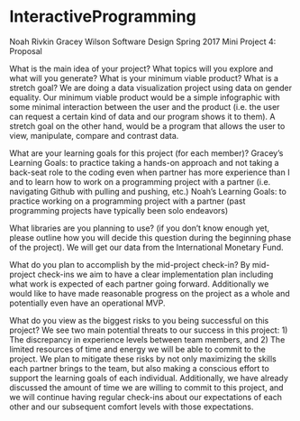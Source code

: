 # InteractiveProgramming

Noah Rivkin
Gracey Wilson
Software Design Spring 2017
Mini Project 4: Proposal

What is the main idea of your project? What topics will you explore and what will you generate? What is your minimum viable product? What is a stretch goal?
  We are doing a data visualization project using data on gender equality. Our minimum viable product would be a simple infographic with some minimal interaction between the user and the product (i.e. the user can request a certain kind of data and our program shows it to them). A stretch goal on the other hand, would be a program that allows the user to view, manipulate, compare and contrast data.

What are your learning goals for this project (for each member)?
  Gracey’s Learning Goals: to practice taking a hands-on approach and not taking a back-seat role to the coding even when partner has more experience than I and to learn how to work on a programming project with a partner (i.e. navigating Github with pulling and pushing, etc.)
  Noah’s Learning Goals: to practice working on a programming project with a partner (past programming projects have typically been solo endeavors)

What libraries are you planning to use? (if you don’t know enough yet, please outline how you will decide this question during the beginning phase of the project).
  We will get our data from the International Monetary Fund.

What do you plan to accomplish by the mid-project check-in?
  By mid-project check-ins we aim to have a clear implementation plan including what work is expected of each partner going forward. Additionally we would like to have made reasonable progress on the project as a whole and potentially even have an operational MVP.

What do you view as the biggest risks to you being successful on this project?
  We see two main potential threats to our success in this project:
    1) The discrepancy in experience levels between team members, and
    2) The limited resources of time and energy we will be able to commit to the project.
  We plan to mitigate these risks by not only maximizing the skills each partner brings to the team, but also making a conscious effort to support the learning goals of each individual. Additionally, we have already discussed the amount of time we are willing to commit to this project, and we will continue having regular check-ins about our expectations of each other and our subsequent comfort levels with those expectations.
